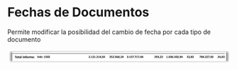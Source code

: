# Fechas de Documentos

Permite modificar la posibilidad del cambio de fecha por cada tipo de documento

![](../../../.gitbook/assets/image%20%28294%29.png)

